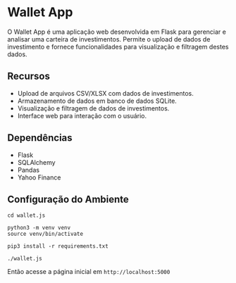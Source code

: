 # Wallet App

O Wallet App é uma aplicação web desenvolvida em Flask para gerenciar e analisar uma carteira de investimentos. Permite o upload de dados de investimento e fornece funcionalidades para visualização e filtragem destes dados.

## Recursos

- Upload de arquivos CSV/XLSX com dados de investimentos.
- Armazenamento de dados em banco de dados SQLite.
- Visualização e filtragem de dados de investimentos.
- Interface web para interação com o usuário.

## Dependências

- Flask
- SQLAlchemy
- Pandas
- Yahoo Finance

## Configuração do Ambiente

```shell
cd wallet.js

python3 -m venv venv
source venv/bin/activate

pip3 install -r requirements.txt

./wallet.js
```

Então acesse a página inicial em `http://localhost:5000`